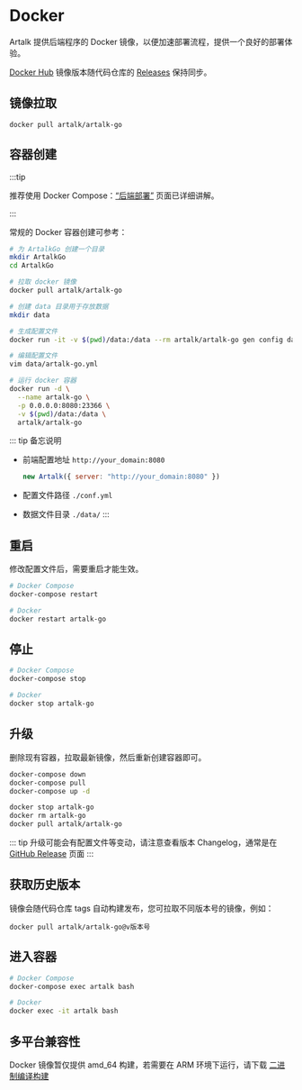 # Docker

Artalk 提供后端程序的 Docker 镜像，以便加速部署流程，提供一个良好的部署体验。

[Docker Hub](https://hub.docker.com/r/artalk/artalk-go) 镜像版本随代码仓库的 [Releases](https://github.com/ArtalkJS/ArtalkGo/releases) 保持同步。

## 镜像拉取

`docker pull artalk/artalk-go`

## 容器创建

:::tip

推荐使用 Docker Compose：[“后端部署”](/guide/backend/install) 页面已详细讲解。

:::

常规的 Docker 容器创建可参考：

```bash
# 为 ArtalkGo 创建一个目录
mkdir ArtalkGo
cd ArtalkGo

# 拉取 docker 镜像
docker pull artalk/artalk-go

# 创建 data 目录用于存放数据
mkdir data

# 生成配置文件
docker run -it -v $(pwd)/data:/data --rm artalk/artalk-go gen config data/artalk-go.yml

# 编辑配置文件
vim data/artalk-go.yml

# 运行 docker 容器
docker run -d \
  --name artalk-go \
  -p 0.0.0.0:8080:23366 \
  -v $(pwd)/data:/data \
  artalk/artalk-go
```

::: tip 备忘说明

- 前端配置地址 `http://your_domain:8080`

    ```js
    new Artalk({ server: "http://your_domain:8080" })
    ```

- 配置文件路径 `./conf.yml`
- 数据文件目录 `./data/`
:::

## 重启

修改配置文件后，需要重启才能生效。

```bash
# Docker Compose
docker-compose restart

# Docker
docker restart artalk-go
```

## 停止

```bash
# Docker Compose
docker-compose stop

# Docker
docker stop artalk-go
```

## 升级

删除现有容器，拉取最新镜像，然后重新创建容器即可。

<CodeGroup>
  <CodeGroupItem title="Docker Compose" active>

```bash
docker-compose down
docker-compose pull
docker-compose up -d
```

  </CodeGroupItem>

  <CodeGroupItem title="Docker">

```bash
docker stop artalk-go
docker rm artalk-go
docker pull artalk/artalk-go
```

  </CodeGroupItem>

</CodeGroup>

::: tip
升级可能会有配置文件等变动，请注意查看版本 Changelog，通常是在 [GitHub Release](https://github.com/ArtalkJS/ArtalkGo/releases) 页面
:::

## 获取历史版本

镜像会随代码仓库 tags 自动构建发布，您可拉取不同版本号的镜像，例如：

`docker pull artalk/artalk-go@v版本号`

## 进入容器

```bash
# Docker Compose
docker-compose exec artalk bash

# Docker
docker exec -it artalk bash
```

## 多平台兼容性

Docker 镜像暂仅提供 amd_64 构建，若需要在 ARM 环境下运行，请下载 [二进制编译构建](/guide/backend/install.html)
